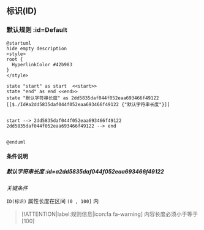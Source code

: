 ## 标识(ID) <!-- {docsify-ignore-all} -->

   

### 默认规则 :id=Default

```plantuml
@startuml
hide empty description
<style>
root {
  HyperlinkColor #42b983
}
</style>

state "start" as start  <<start>>
state "end" as end <<end>>
state "默认字符串长度" as 2dd5835daf044f052eaa693466f49122 [[$./Id#a2dd5835daf044f052eaa693466f49122 {"默认字符串长度"}]]


start --> 2dd5835daf044f052eaa693466f49122 
2dd5835daf044f052eaa693466f49122 --> end 


@enduml
```

#### 条件说明

##### 默认字符串长度 :id=a2dd5835daf044f052eaa693466f49122


*关键条件*


`ID(标识)` 属性长度在区间 `(0 , 100]` 内

> [!ATTENTION|label:规则信息|icon:fa fa-warning]
> 内容长度必须小于等于[100]







